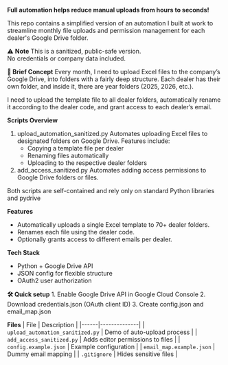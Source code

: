 **Full automation helps reduce manual uploads from hours to seconds!**

This repo contains a simplified version of an automation I built at work to streamline monthly file uploads and permission management for each dealer's Google Drive folder.

⚠️ **Note**
This is a sanitized, public-safe version.  
No credentials or company data included.  

**🎯 Brief Concept**
Every month, I need to upload Excel files to the company’s Google Drive, into folders with a fairly deep structure. Each dealer has their own folder, and inside it, there are year folders (2025, 2026, etc.).

I need to upload the template file to all dealer folders, automatically rename it according to the dealer code, and grant access to each dealer’s email.

**Scripts Overview**
1. upload_automation_sanitized.py
    Automates uploading Excel files to designated folders on Google Drive. Features include:
     - Copying a template file per dealer
     - Renaming files automatically
     - Uploading to the respective dealer folders
2. add_access_sanitized.py
    Automates adding access permissions to Google Drive folders or files.

Both scripts are self-contained and rely only on standard Python libraries and pydrive

**Features**
- Automatically uploads a single Excel template to 70+ dealer folders.
- Renames each file using the dealer code.
- Optionally grants access to different emails per dealer.

**Tech Stack**
- Python + Google Drive API
- JSON config for flexible structure
- OAuth2 user authorization

**🛠️ Quick setup**
    1. Enable Google Drive API in Google Cloud Console
    2. Download credentials.json (OAuth client ID)
    3. Create config.json and email_map.json

**Files**
| File | Description |
|------|--------------|
| `upload_automation_sanitized.py` | Demo of auto-upload process |
| `add_access_sanitized.py` | Adds editor permissions to files |
| `config.example.json` | Example configuration |
| `email_map.example.json` | Dummy email mapping |
| `.gitignore` | Hides sensitive files |

